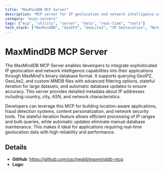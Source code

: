 ```yaml
---
title: "MaxMindDB MCP Server"
description: "MCP server for IP geolocation and network intelligence using MaxMindDB databases with advanced querying and automatic updates."
category: "mcps-servers"
tags: ["mcp", "utility", "server", "data", "real-time", "tools"]
tech_stack: ["MaxMindDB", "GeoIP2", "GeoLite2", "IP Geolocation", "Network Intelligence"]
---
```


# MaxMindDB MCP Server

The MaxMindDB MCP Server enables developers to integrate sophisticated IP geolocation and network intelligence capabilities into their applications through MaxMind's binary database format. It supports querying GeoIP2, GeoLite2, and custom MMDB files with advanced filtering options, stateful iteration for large datasets, and automatic database updates to ensure accuracy. This server provides detailed metadata about IP addresses including country, city, ASN, and network characteristics.

Developers can leverage this MCP for building location-aware applications, fraud detection systems, content personalization, and network security tools. The stateful iteration feature allows efficient processing of IP ranges and bulk queries, while automatic updates eliminate manual database maintenance. This makes it ideal for applications requiring real-time geolocation data with high reliability and performance.

## Details

- **GitHub**: https://github.com/oschwald/maxminddb-mcp
- **Logo**: 
